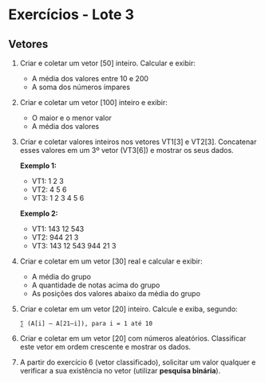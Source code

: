 # Exercícios - Lote 3
## Vetores

1. Criar e coletar um vetor [50] inteiro. Calcular e exibir:  
   - A média dos valores entre 10 e 200  
   - A soma dos números ímpares  

2. Criar e coletar um vetor [100] inteiro e exibir:  
   - O maior e o menor valor  
   - A média dos valores  

3. Criar e coletar valores inteiros nos vetores VT1[3] e VT2[3]. Concatenar esses valores em um 3º vetor (VT3[6]) e mostrar os seus dados.  

   **Exemplo 1:**  
   - VT1: 1 2 3  
   - VT2: 4 5 6  
   - VT3: 1 2 3 4 5 6  

   **Exemplo 2:**  
   - VT1: 143 12 543  
   - VT2: 944 21 3  
   - VT3: 143 12 543 944 21 3  

4. Criar e coletar em um vetor [30] real e calcular e exibir:  
   - A média do grupo  
   - A quantidade de notas acima do grupo  
   - As posições dos valores abaixo da média do grupo  

5. Criar e coletar em um vetor [20] inteiro. Calcule e exiba, segundo:  
   ```
   ∑ (A[i] – A[21–i]), para i = 1 até 10
   ```

6. Criar e coletar em um vetor [20] com números aleatórios. Classificar este vetor em ordem crescente e mostrar os dados.  

7. A partir do exercício 6 (vetor classificado), solicitar um valor qualquer e verificar a sua existência no vetor (utilizar **pesquisa binária**).  
